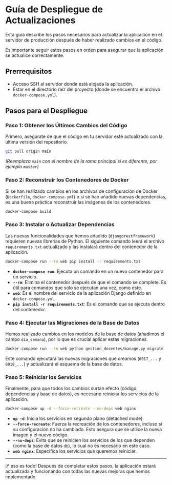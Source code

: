# Guía de Despliegue de Actualizaciones

Esta guía describe los pasos necesarios para actualizar la aplicación en el servidor de producción después de haber realizado cambios en el código.

Es importante seguir estos pasos en orden para asegurar que la aplicación se actualice correctamente.

## Prerrequisitos

- Acceso SSH al servidor donde está alojada la aplicación.
- Estar en el directorio raíz del proyecto (donde se encuentra el archivo `docker-compose.yml`).

## Pasos para el Despliegue

### Paso 1: Obtener los Últimos Cambios del Código

Primero, asegúrate de que el código en tu servidor esté actualizado con la última versión del repositorio.

```bash
git pull origin main
```
*(Reemplaza `main` con el nombre de la rama principal si es diferente, por ejemplo `master`)*

### Paso 2: Reconstruir los Contenedores de Docker

Si se han realizado cambios en los archivos de configuración de Docker (`Dockerfile`, `docker-compose.yml`) o si se han añadido nuevas dependencias, es una buena práctica reconstruir las imágenes de los contenedores.

```bash
docker-compose build
```

### Paso 3: Instalar o Actualizar Dependencias

Las nuevas funcionalidades que hemos añadido (`djangorestframework`) requieren nuevas librerías de Python. El siguiente comando leerá el archivo `requirements.txt` actualizado y las instalará dentro del contenedor de la aplicación.

```bash
docker-compose run --rm web pip install -r requirements.txt
```
* **`docker-compose run`**: Ejecuta un comando en un nuevo contenedor para un servicio.
* **`--rm`**: Elimina el contenedor después de que el comando se complete. Es útil para comandos que solo se ejecutan una vez, como este.
* **`web`**: Es el nombre del servicio de la aplicación Django definido en `docker-compose.yml`.
* **`pip install -r requirements.txt`**: Es el comando que se ejecuta dentro del contenedor.

### Paso 4: Ejecutar las Migraciones de la Base de Datos

Hemos realizado cambios en los modelos de la base de datos (añadimos el campo `dia_semana`), por lo que es crucial aplicar estas migraciones.

```bash
docker-compose run --rm web python gestion_docentes/manage.py migrate
```
Este comando ejecutará las nuevas migraciones que creamos (`0017_...` y `0018_...`) y actualizará el esquema de la base de datos.

### Paso 5: Reiniciar los Servicios

Finalmente, para que todos los cambios surtan efecto (código, dependencias y base de datos), es necesario reiniciar los servicios de la aplicación.

```bash
docker-compose up -d --force-recreate --no-deps web nginx
```
* **`up -d`**: Inicia los servicios en segundo plano (detached mode).
* **`--force-recreate`**: Fuerza la recreación de los contenedores, incluso si su configuración no ha cambiado. Esto asegura que se utilice la nueva imagen y el nuevo código.
* **`--no-deps`**: Evita que se reinicien los servicios de los que dependen (como la base de datos `db`), lo cual no es necesario en este caso.
* **`web nginx`**: Especifica los servicios que queremos reiniciar.

---

¡Y eso es todo! Después de completar estos pasos, la aplicación estará actualizada y funcionando con todas las nuevas mejoras que hemos implementado.
